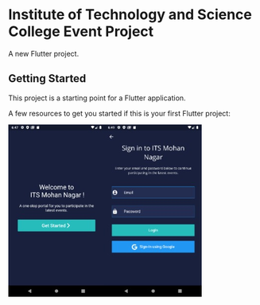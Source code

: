 # Institute of Technology and Science College Event Project

A new Flutter project.

## Getting Started

This project is a starting point for a Flutter application.

A few resources to get you started if this is your first Flutter project:


<img src = "https://github.com/jmsingh6871/ITS-College-Event-App/blob/master/assets/images/Readme.jpeg">

